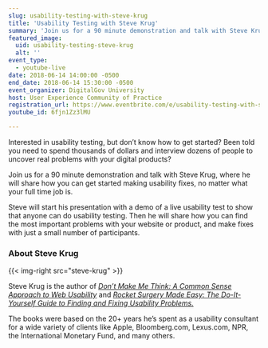 ```yaml
---
slug: usability-testing-with-steve-krug
title: 'Usability Testing with Steve Krug'
summary: 'Join us for a 90 minute demonstration and talk with Steve Krug, where he will share how you can get started making usability fixes, no matter what your full time job is&#46;'
featured_image:
  uid: usability-testing-steve-krug
  alt: ''
event_type:
  - youtube-live
date: 2018-06-14 14:00:00 -0500
end_date: 2018-06-14 15:30:00 -0500
event_organizer: DigitalGov University
host: User Experience Community of Practice
registration_url: https://www.eventbrite.com/e/usability-testing-with-steve-krug-registration-46107266074
youtube_id: 6fjn1Zz3lMU

---
```


Interested in usability testing, but don’t know how to get started? Been told you need to spend thousands of dollars and interview dozens of people to uncover real problems with your digital products?

Join us for a 90 minute demonstration and talk with Steve Krug, where he will share how you can get started making usability fixes, no matter what your full time job is.

Steve will start his presentation with a demo of a live usability test to show that anyone can do usability testing. Then he will share how you can find the most important problems with your website or product, and make fixes with just a small number of participants.


### About Steve Krug

{{< img-right src="steve-krug" >}}

Steve Krug is the author of [_Don’t Make Me Think: A Common Sense Approach to Web Usability_](https://www.sensible.com/dmmt.html) and [_Rocket Surgery Made Easy: The Do-It-Yourself Guide to Finding and Fixing Usability Problems._](https://www.sensible.com/rsme.html)

The books were based on the 20+ years he’s spent as a usability consultant for a wide variety of clients like Apple, Bloomberg.com, Lexus.com, NPR, the International Monetary Fund, and many others.
